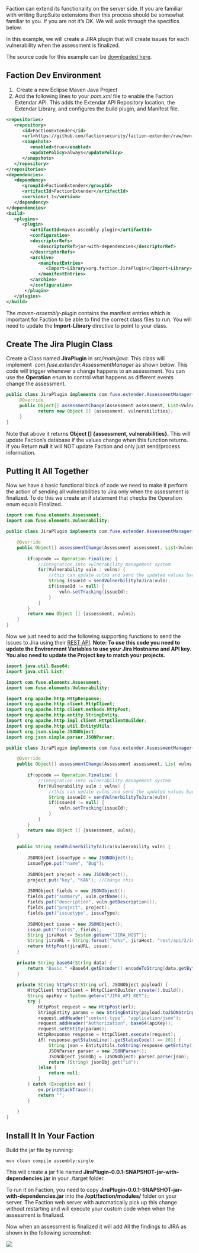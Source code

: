 Faction can extend its functionality on the server side. If you are familiar with writing BurpSuite extensions then this process should be somewhat familiar to you. If you are not it’s OK. We will walk through the specifics below.

In this example, we will create a JIRA plugin that will create issues for each vulnerability when the assessment is finalized.

The source code for this example can be [downloaded here](https://github.com/factionsecurity/JiraPluginExample).

## Faction Dev Environment
1.  Create a new Eclipse Maven Java Project
2. Add the following lines to your _pom.xml_ file to enable the Faction Extendar API. This adds the Extendar API Repository location, the Extendar Library, and configures the build plugin, and Manifest file.
```xml
<repositories>
   <repository>
      <id>FactionExtender</id>
      <url>https://github.com/factionsecurity/faction-extender/raw/mvn-repo/</url>
      <snapshots>
         <enabled>true</enabled>
         <updatePolicy>always</updatePolicy>
      </snapshots>
   </repository>
</repositories>
<dependencies>
   <dependency>
      <groupId>FactionExtender</groupId>
      <artifactId>FactionExtender</artifactId>
      <version>1.1</version>
   </dependency>
</dependencies>
<build>
   <plugins>
      <plugin>
         <artifactId>maven-assembly-plugin</artifactId>
         <configuration>
         <descriptorRefs>
            <descriptorRef>jar-with-dependencies</descriptorRef>
         </descriptorRefs>
         <archive> 
            <manifestEntries>
               <Import-Library>org.faction.JiraPlugin</Import-Library>
            </manifestEntries>
         </archive>
         </configuration>
       </plugin>
   </plugins>
</build>
```
The _maven-assembly-plugin_ contains the manifest entries which is important for Faction to be able to find the correct class files to run. You will need to update the **Import-Library** directive to point to your class.

## Create The Jira Plugin Class
Create a Class named **JiraPlugin** in _src/main/java_. This class will implement  _com.fuse.extender.AssessmentManager_ as shown below. This code will trigger whenever a change happens to an assessment. You can use the **Operation** enum to control what happens as different events change the assessment.

```java
public class JiraPlugin implements com.fuse.extender.AssessmentManager{
     @Override
     public Object[] assessmentChange(Assessment assessment, List<Vulnerability> vulnerabilities, Operation arg2) {
            return new Object [] {assessment, vulnerabilities};
     }
}
```

Note that above it returns **Object [] {assessment, vulnerabilities}.** This will update Faction’s database if the values change when this function returns. If you Return **null** it will NOT update Faction and only just send/process information.

## Putting It All Together
Now we have a basic functional block of code we need to make it perform the action of sending all vulnerabilities to Jira only when the assessment is finalized. To do this we create an if statement that checks the Operation enum equals Finalized.

```java
import com.fuse.elements.Assessment;
import com.fuse.elements.Vulnerability;

public class JiraPlugin implements com.fuse.extender.AssessmentManager{

	@Override
	public Object[] assessmentChange(Assessment assessment, List<Vulnerability> vulns, Operation opcode) {
		
		if(opcode == Operation.Finalize) {
			//Integration into vulnerability management system
			for(Vulnerability vuln : vulns) {
				//this can update vulns and send the updated values back into Faction
				String issueId = sendVulnerbilityToJira(vuln);
				if(issueId != null) {
					vuln.setTracking(issueId);
				}
			}
		}
		return new Object [] {assessment, vulns};
	}
}


```

Now we just need to add the following supporting functions to send the issues to Jira using their [REST API](https://docs.atlassian.com/software/jira/docs/api/REST/8.9.1/). **Note: To use this code you need to update the Environment Variables to use your Jira Hostname and API key. You also need to update the Project key to match your projects.**

```java
import java.util.Base64;
import java.util.List;

import com.fuse.elements.Assessment;
import com.fuse.elements.Vulnerability;

import org.apache.http.HttpResponse;
import org.apache.http.client.HttpClient;
import org.apache.http.client.methods.HttpPost;
import org.apache.http.entity.StringEntity;
import org.apache.http.impl.client.HttpClientBuilder;
import org.apache.http.util.EntityUtils;
import org.json.simple.JSONObject;
import org.json.simple.parser.JSONParser;

public class JiraPlugin implements com.fuse.extender.AssessmentManager{

	@Override
	public Object[] assessmentChange(Assessment assessment, List vulns, Operation opcode) {
		
		if(opcode == Operation.Finalize) {
			//Integration into vulnerability management system
			for(Vulnerability vuln : vulns) {
				//this can update vulns and send the updated values back into Faction
				String issueId = sendVulnerbilityToJira(vuln);
				if(issueId != null) {
					vuln.setTracking(issueId);
				}
			}
		}
		return new Object [] {assessment, vulns};
	}
	
	public String sendVulnerbilityToJira(Vulnerability vuln) {
		
		JSONObject issueType = new JSONObject();
		issueType.put("name", "Bug");
		
		JSONObject project = new JSONObject();
		project.put("key", "KAN"); //Change this
		
		JSONObject fields = new JSONObject();
		fields.put("summary", vuln.getName());
		fields.put("description", vuln.getDescription());
		fields.put("project", project);
		fields.put("issuetype", issueType);
		
		JSONObject issue = new JSONObject();
		issue.put("fields", fields);
		String jiraHost = System.getenv("JIRA_HOST");
		String jiraURL = String.format("%s%s", jiraHost, "rest/api/2/issue/");
		return httpPost(jiraURL, issue);
	}
	
	private String base64(String data) {
		return "Basic " +Base64.getEncoder().encodeToString(data.getBytes());
	}
	
	private String httpPost(String url, JSONObject payload) {
		HttpClient httpClient = HttpClientBuilder.create().build();
		String apiKey = System.getenv("JIRA_API_KEY");
		try {
		    HttpPost request = new HttpPost(url);
		    StringEntity params = new StringEntity(payload.toJSONString());
		    request.addHeader("content-type", "application/json");
		    request.addHeader("Authorization", base64(apiKey));
		    request.setEntity(params);
		    HttpResponse response = httpClient.execute(request);
		    if( response.getStatusLine().getStatusCode() == 201) {
		    	String json = EntityUtils.toString(response.getEntity());
		    	JSONParser parser = new JSONParser();
		    	JSONObject jsonObj = (JSONObject) parser.parse(json);
		    	return (String) jsonObj.get("id");
		    }else {
		    	return null;
		    }
		} catch (Exception ex) {
			ex.printStackTrace();
			return "";
		} 
		
	}
}
```

## Install It In Your Faction

Build the jar file by running:
```
mvn clean compile assembly:single
```

This will create a jar file named **JiraPlugin-0.0.1-SNAPSHOT-jar-with-dependencies.jar** in your ./target folder. 

To run it on Faction, you need to copy **JiraPlugin-0.0.1-SNAPSHOT-jar-with-dependencies.jar** into the **/opt/faction/modules/** folder on your server. The Faction web server with automatically pick up this change without restarting and will execute your custom code when when the assessment is finalized. 

Now when an assessment is finalized it will add All the findings to JIRA as shown in the following screenshot:

![](files/Pasted%20image%2020231218085522.png)